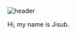 ![header](https://capsule-render.vercel.app/api?type=waving&color=auto&height=200&section=header&text=Jisub%20Shim&fontSize=32)

Hi, my name is Jisub.